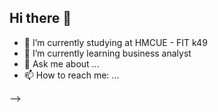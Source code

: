 ## Hi there 👋

- 🔭 I’m currently studying at HMCUE - FIT k49
- 🌱 I’m currently learning business analyst 
- 💬 Ask me about ...
- 📫 How to reach me: ...

-->
